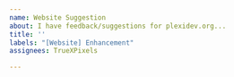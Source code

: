 ```yaml
---
name: Website Suggestion
about: I have feedback/suggestions for plexidev.org...
title: ''
labels: "[Website] Enhancement"
assignees: TrueXPixels

---
```



